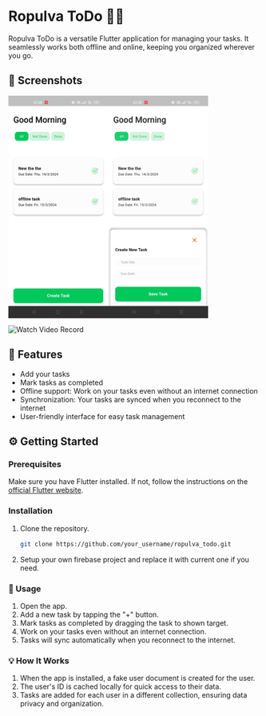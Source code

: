 # Ropulva ToDo 📝✅

Ropulva ToDo is a versatile Flutter application for managing your tasks. It seamlessly works both offline and online, keeping you organized wherever you go.

## 📱 Screenshots

<div style="display: flex; flex-direction: row;">
  <img src="screenshots/home.jpg" alt="Home Screen" width="200"/>
  <img src="screenshots/add_task.jpg" alt="Add Task" width="200"/>
</div>

![Watch Video Record](ttps://drive.google.com/file/d/1Iuk9kGfutais6br5zGzOFwr_V18Vv0cw/view?usp=drive_link)

## 🚀 Features

- Add your tasks
- Mark tasks as completed
- Offline support: Work on your tasks even without an internet connection
- Synchronization: Your tasks are synced when you reconnect to the internet
- User-friendly interface for easy task management

## ⚙️ Getting Started

### Prerequisites

Make sure you have Flutter installed. If not, follow the instructions on the [official Flutter website](https://flutter.dev/docs/get-started/install).


### Installation

1. Clone the repository.
   ```sh
   git clone https://github.com/your_username/ropulva_todo.git
2. Setup your own firebase project and replace it with current one if you need.

### 📝 Usage 
1. Open the app.
2. Add a new task by tapping the "+" button. 
3. Mark tasks as completed by dragging the task to shown target.
4. Work on your tasks even without an internet connection.
5. Tasks will sync automatically when you reconnect to the internet.

### 💡 How It Works
1. When the app is installed, a fake user document is created for the user.
2. The user's ID is cached locally for quick access to their data.
3. Tasks are added for each user in a different collection, ensuring data privacy and organization.